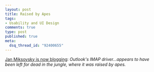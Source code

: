 ```yaml
--- 
layout: post
title: Raised by Apes
tags: 
- Usability and UI Design
comments: true
type: post
published: true
meta: 
  dsq_thread_id: "92400655"
---
```

<a href="http://miksovsky.blogs.com/flowstate/">Jan Miksovsky is now blogging</a>: <em>Outlook's IMAP driver...appears to have been left for dead in the jungle, where it was raised by apes.</em>
